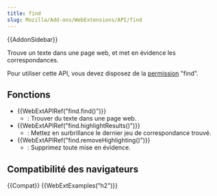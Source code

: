 ```yaml
---
title: find
slug: Mozilla/Add-ons/WebExtensions/API/find
---
```


{{AddonSidebar}}

Trouve un texte dans une page web, et met en évidence les correspondances.

Pour utiliser cette API, vous devez disposez de la [permission](/fr/docs/Mozilla/Add-ons/WebExtensions/manifest.json/permissions) "find".

## Fonctions

- {{WebExtAPIRef("find.find()")}}
  - : Trouver du texte dans une page web.
- {{WebExtAPIRef("find.highlightResults()")}}
  - : Mettez en surbrillance le dernier jeu de correspondance trouvé.
- {{WebExtAPIRef("find.removeHighlighting()")}}
  - : Supprimez toute mise en évidence.

## Compatibilité des navigateurs

{{Compat}} {{WebExtExamples("h2")}}
